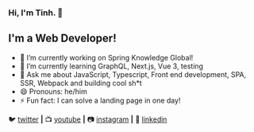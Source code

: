 ### Hi, I'm Tinh. 👋

## I'm a Web Developer!

- 🔭 I’m currently working on Spring Knowledge Global!
- 🌱 I’m currently learning GraphQL, Next.js, Vue 3, testing
- 💬 Ask me about JavaScript, Typescript, Front end development, SPA, SSR, Webpack and building cool sh*t
- 😄 Pronouns: he/him
- ⚡ Fun fact: I can solve a landing page in one day!


🐦 [twitter][twitter] **|** 
📺 [youtube][youtube] **|** 
📷 [instagram][instagram] **|** 
👔 [linkedin][linkedin]


[twitter]: https://twitter.com/TinhTra22876228
[youtube]: https://www.youtube.com/channel/UC5MSn_b6V0i3dAT_VzPtdFQ
[instagram]: https://instagram.com/tinh2t
[linkedin]: https://www.linkedin.com/in/tr%E1%BA%A7n-trung-t%C3%ADnh-b16027102/
